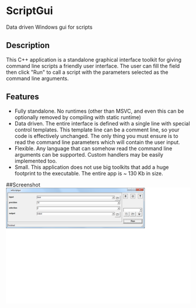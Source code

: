 # ScriptGui
Data driven Windows gui for scripts  
## Description  
This C++ application is a standalone graphical interface toolkit for giving command line scripts a friendly user interface. The user can fill the field then click "Run" to call a script with the parameters selected as the command line arguments.  
## Features
- Fully standalone. No runtimes (other than MSVC, and even this can be optionally removed by compiling with static runtime)
- Data driven. The entire interface is defined with a single line with special control templates. This template line can be a comment line, so your code is effectively unchanged. The only thing you must ensure is to read the command line parameters which will contain the user input.
- Flexible. Any language that can somehow read the command line arguments can be supported. Custom handlers may be easily implemented too.
- Small. This application does not use big toolkits that add a huge footprint to the executable. The entire app is ~ 130 Kb in size.


##Screenshot
![screenshot](https://github.com/pemn/ScriptGui/blob/master/assets/screenshot1.png)
